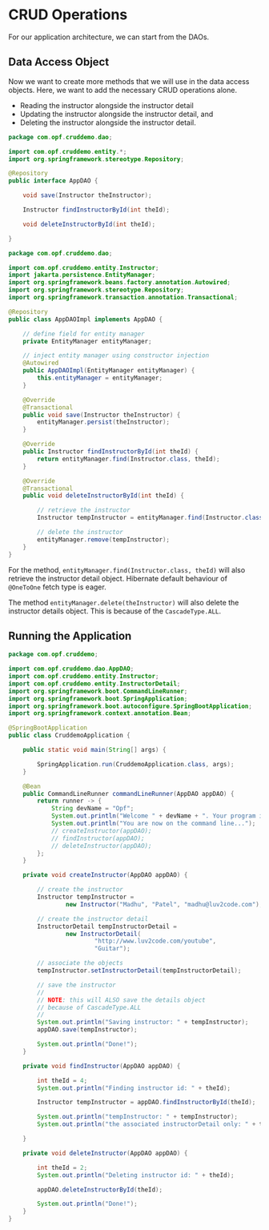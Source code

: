 # CRUD Operations

For our application architecture, we can start from the DAOs.


## Data Access Object

Now we want to create more methods that we will use in the data access objects. Here, we want to add the necessary CRUD operations alone.

  + Reading the instructor alongside the instructor detail
  + Updating the instructor alongside the instructor detail, and
  + Deleting the instructor alongside the instructor detail.


```java AppDAO
package com.opf.cruddemo.dao;

import com.opf.cruddemo.entity.*;
import org.springframework.stereotype.Repository;

@Repository
public interface AppDAO {

    void save(Instructor theInstructor);

    Instructor findInstructorById(int theId);

    void deleteInstructorById(int theId);

}

```


```java AppDAOImpl
package com.opf.cruddemo.dao;

import com.opf.cruddemo.entity.Instructor;
import jakarta.persistence.EntityManager;
import org.springframework.beans.factory.annotation.Autowired;
import org.springframework.stereotype.Repository;
import org.springframework.transaction.annotation.Transactional;

@Repository
public class AppDAOImpl implements AppDAO {

    // define field for entity manager
    private EntityManager entityManager;

    // inject entity manager using constructor injection
    @Autowired
    public AppDAOImpl(EntityManager entityManager) {
        this.entityManager = entityManager;
    }

    @Override
    @Transactional
    public void save(Instructor theInstructor) {
        entityManager.persist(theInstructor);
    }

    @Override
    public Instructor findInstructorById(int theId) {
        return entityManager.find(Instructor.class, theId);
    }

    @Override
    @Transactional
    public void deleteInstructorById(int theId) {

        // retrieve the instructor
        Instructor tempInstructor = entityManager.find(Instructor.class, theId);

        // delete the instructor
        entityManager.remove(tempInstructor);
    }
}

```

For the method, `entityManager.find(Instructor.class, theId)` will also retrieve the instructor detail object. Hibernate default behaviour of `@OneToOne` fetch type is eager.

The method `entityManager.delete(theInstructor)` will also delete the instructor details object. This is because of the `CascadeType.ALL`. 


## Running the Application


```java CruddemoApplication
package com.opf.cruddemo;

import com.opf.cruddemo.dao.AppDAO;
import com.opf.cruddemo.entity.Instructor;
import com.opf.cruddemo.entity.InstructorDetail;
import org.springframework.boot.CommandLineRunner;
import org.springframework.boot.SpringApplication;
import org.springframework.boot.autoconfigure.SpringBootApplication;
import org.springframework.context.annotation.Bean;

@SpringBootApplication
public class CruddemoApplication {

	public static void main(String[] args) {

		SpringApplication.run(CruddemoApplication.class, args);
	}

	@Bean
	public CommandLineRunner commandLineRunner(AppDAO appDAO) {
		return runner -> {
			String devName = "Opf";
			System.out.println("Welcome " + devName + ". Your program is running.");
			System.out.println("You are now on the command line...");
			// createInstructor(appDAO);
			// findInstructor(appDAO);
			// deleteInstructor(appDAO);
		};
	}

	private void createInstructor(AppDAO appDAO) {

		// create the instructor
		Instructor tempInstructor =
				new Instructor("Madhu", "Patel", "madhu@luv2code.com");

		// create the instructor detail
		InstructorDetail tempInstructorDetail =
				new InstructorDetail(
						"http://www.luv2code.com/youtube",
						"Guitar");

		// associate the objects
		tempInstructor.setInstructorDetail(tempInstructorDetail);

		// save the instructor
		//
		// NOTE: this will ALSO save the details object
		// because of CascadeType.ALL
		//
		System.out.println("Saving instructor: " + tempInstructor);
		appDAO.save(tempInstructor);

		System.out.println("Done!");
	}

	private void findInstructor(AppDAO appDAO) {

		int theId = 4;
		System.out.println("Finding instructor id: " + theId);

		Instructor tempInstructor = appDAO.findInstructorById(theId);

		System.out.println("tempInstructor: " + tempInstructor);
		System.out.println("the associated instructorDetail only: " + tempInstructor.getInstructorDetail());

	}

	private void deleteInstructor(AppDAO appDAO) {

		int theId = 2;
		System.out.println("Deleting instructor id: " + theId);

		appDAO.deleteInstructorById(theId);

		System.out.println("Done!");
	}	
}

```

